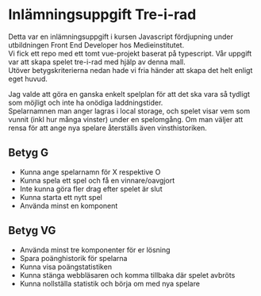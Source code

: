 
# Inlämningsuppgift Tre-i-rad

Detta var en inlämningsuppgift i kursen Javascript fördjupning under utbildningen Front End Developer hos Medieinstitutet.   
Vi fick ett repo med ett tomt vue-projekt baserat på typescript. Vår uppgift var att skapa spelet tre-i-rad med hjälp av denna mall.  
Utöver betygskriterierna nedan hade vi fria händer att skapa det helt enligt eget huvud. 

Jag valde att göra en ganska enkelt spelplan för att det ska vara så tydligt som möjligt och inte ha onödiga laddningstider.   
Spelarnamnen man anger lagras i local storage, och spelet visar vem som vunnit (inkl hur många vinster) under en spelomgång. Om man väljer att rensa för att ange nya spelare återställs även vinsthistoriken.

## Betyg G

- Kunna ange spelarnamn för X respektive O
- Kunna spela ett spel och få en vinnare/oavgjort
- Inte kunna göra fler drag efter spelet är slut
- Kunna starta ett nytt spel
- Använda minst en komponent

## Betyg VG

- Använda minst tre komponenter för er lösning
- Spara poänghistorik för spelarna
- Kunna visa poängstatistiken
- Kunna stänga webbläsaren och komma tillbaka där spelet avbröts
- Kunna nollställa statistik och börja om med nya spelare
